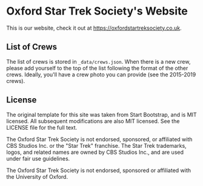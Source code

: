 Oxford Star Trek Society's Website
==================================

This is our website, check it out at
<https://oxfordstartreksociety.co.uk>.

List of Crews
-------------

The list of crews is stored in `_data/crews.json`. When there is a new
crew, please add yourself to the top of the list following the format
of the other crews. Ideally, you'll have a crew photo you can
provide (see the 2015-2019 crews).

License
-------
The original template for this site was taken from Start Bootstrap,
and is MIT licensed. All subsequent modifications are also MIT
licensed. See the LICENSE file for the full text.

The Oxford Star Trek Society is not endorsed, sponsored, or affiliated
with CBS Studios Inc. or the "Star Trek" franchise.  The Star Trek
trademarks, logos, and related names are owned by CBS Studios Inc.,
and are used under fair use guidelines.

The Oxford Star Trek Society is not endorsed, sponsored or affiliated
with the University of Oxford.
